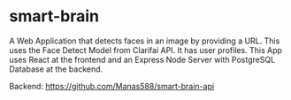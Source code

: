 # smart-brain


A Web Application that detects faces in an image by providing a URL. This uses the Face Detect Model from Clarifai API. It has user profiles. This App uses React at the frontend and an Express Node Server with PostgreSQL Database at the backend.


Backend: https://github.com/Manas588/smart-brain-api
